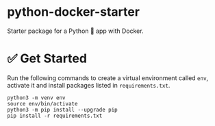 # python-docker-starter

Starter package for a Python 🐍 app with Docker.

# ✅ Get Started

Run the following commands to create a virtual environment called `env`, activate it and install packages listed in `requirements.txt`.

```console
python3 -m venv env
source env/bin/activate
python3 -m pip install --upgrade pip
pip install -r requirements.txt
```
